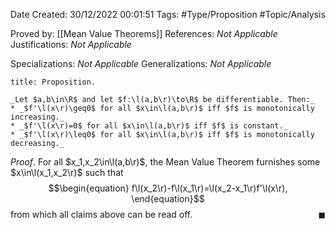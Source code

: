 <div class="topSpace"></div>

Date Created: 30/12/2022 00:01:51
Tags: #Type/Proposition #Topic/Analysis

Proved by: [[Mean Value Theorems]]
References: _Not Applicable_
Justifications: _Not Applicable_

Specializations: _Not Applicable_
Generalizations: _Not Applicable_

``` ad-Proposition
title: Proposition.

_Let $a,b\in\R$ and let $f:\l(a,b\r)\to\R$ be differentiable. Then:_
* _$f'\l(x\r)\geq0$ for all $x\in\l(a,b\r)$ iff $f$ is monotonically increasing._
* _$f'\l(x\r)=0$ for all $x\in\l(a,b\r)$ iff $f$ is constant._
* _$f'\l(x\r)\leq0$ for all $x\in\l(a,b\r)$ iff $f$ is monotonically decreasing._

```

_Proof_. For all $x_1,x_2\in\l(a,b\r)$, the Mean Value Theorem furnishes some $x\in\l(x_1,x_2\r)$ such that
$$\begin{equation}
    f\l(x_2\r)-f\l(x_1\r)=\l(x_2-x_1\r)f'\l(x\r),
\end{equation}$$
from which all claims above can be read off.<span style="float:right;">$\blacksquare$</span>
